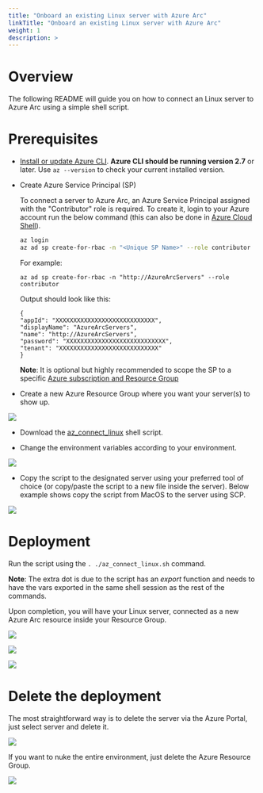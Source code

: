 ```yaml
---
title: "Onboard an existing Linux server with Azure Arc"
linkTitle: "Onboard an existing Linux server with Azure Arc"
weight: 1
description: >
---
```


# Overview

The following README will guide you on how to connect an Linux server to Azure Arc using a simple shell script.

# Prerequisites

* [Install or update Azure CLI](https://docs.microsoft.com/en-us/cli/azure/install-azure-cli?view=azure-cli-latest). **Azure CLI should be running version 2.7** or later. Use ```az --version``` to check your current installed version.

* Create Azure Service Principal (SP)   

    To connect a server to Azure Arc, an Azure Service Principal assigned with the "Contributor" role is required. To create it, login to your Azure account run the below command (this can also be done in [Azure Cloud Shell](https://shell.azure.com/)). 

    ```bash
    az login
    az ad sp create-for-rbac -n "<Unique SP Name>" --role contributor
    ```

    For example:

    ```az ad sp create-for-rbac -n "http://AzureArcServers" --role contributor```

    Output should look like this:

    ```
    {
    "appId": "XXXXXXXXXXXXXXXXXXXXXXXXXXXX",
    "displayName": "AzureArcServers",
    "name": "http://AzureArcServers",
    "password": "XXXXXXXXXXXXXXXXXXXXXXXXXXXX",
    "tenant": "XXXXXXXXXXXXXXXXXXXXXXXXXXXX"
    }
    ```
    
    **Note**: It is optional but highly recommended to scope the SP to a specific [Azure subscription and Resource Group](https://docs.microsoft.com/en-us/cli/azure/ad/sp?view=azure-cli-latest)

* Create a new Azure Resource Group where you want your server(s) to show up. 

![](./01.png)

* Download the [az_connect_linux](../scripts/az_connect_linux.sh) shell script.

* Change the environment variables according to your environment. 

![](./02.png)

* Copy the script to the designated server using your preferred tool of choice (or copy/paste the script to a new file inside the server). Below example shows copy the script from MacOS to the server using SCP.

![](./03.png)

# Deployment

Run the script using the ```. ./az_connect_linux.sh``` command. 

**Note**: The extra dot is due to the script has an *export* function and needs to have the vars exported in the same shell session as the rest of the commands. 

Upon completion, you will have your Linux server, connected as a new Azure Arc resource inside your Resource Group. 

![](./04.png)

![](./05.png)

![](./06.png)

# Delete the deployment

The most straightforward way is to delete the server via the Azure Portal, just select server and delete it. 

![](./07.png)

If you want to nuke the entire environment, just delete the Azure Resource Group.

![](./08.png)
